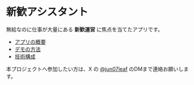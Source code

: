 # 新歓アシスタント

無給なのに仕事が大量にある **新歓運営** に焦点を当てたアプリです。

- [アプリの概要](docs/overview.md)
- [デモの方法](docs/demo.md)
- [技術構成](docs/technology.md)

本プロジェクトへ参加したい方は、X の [@jun07leaf](https://x.com/jun07leaf) のDMまで連絡お願いします。
